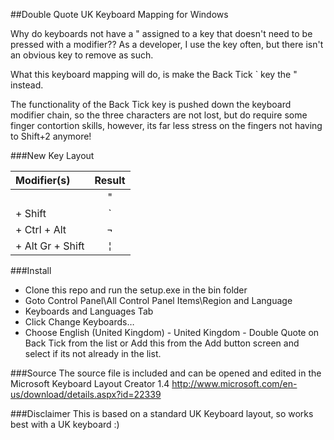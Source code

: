 ##Double Quote UK Keyboard Mapping for Windows

Why do keyboards not have a " assigned to a key that doesn't need to be pressed with a modifier?? As a developer, I use
the key often, but there isn't an obvious key to remove as such.

What this keyboard mapping will do, is make the Back Tick ` key the " instead.

The functionality of the Back Tick key is pushed down the keyboard modifier chain, so the three characters are not lost,
but do require some finger contortion skills, however, its far less stress on the fingers not having to Shift+2 anymore!

###New Key Layout

| Modifier(s)| Result |
| :--------- |:------:|
|            | " |
| + Shift     | ` |
| + Ctrl + Alt  | ¬ |
| + Alt Gr + Shift| ¦ |

###Install

  - Clone this repo and run the setup.exe in the bin folder
  - Goto Control Panel\All Control Panel Items\Region and Language
  - Keyboards and Languages Tab
  - Click Change Keyboards…
  - Choose English (United Kingdom) - United Kingdom - Double Quote on Back Tick from the list or Add this from the Add button screen and select if its not already in the list.

###Source
The source file is included and can be opened and edited in the Microsoft Keyboard Layout Creator 1.4 http://www.microsoft.com/en-us/download/details.aspx?id=22339

###Disclaimer
This is based on a standard UK Keyboard layout, so works best with a UK keyboard :)